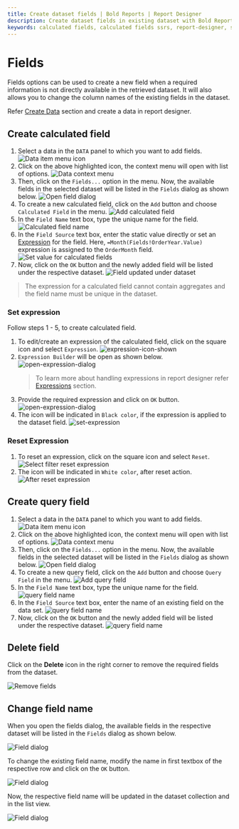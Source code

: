 ```yaml
---
title: Create dataset fields | Bold Reports | Report Designer
description: Create dataset fields in existing dataset with Bold Report Designer to create new values that do not exist in the data source.
keywords: calculated fields, calculated fields ssrs, report-designer, ssrs calculated fields, ssrs, reporting
---
```


# Fields

Fields options can be used to create a new field when a required information is not directly available in the retrieved dataset. It will also allows you to change the column names of the existing fields in the dataset.

Refer [Create Data](/report-designer/manage-data/dataset/create-an-embedded-dataset/#create-an-embedded-dataset) section and create a data in report designer.

## Create calculated field

1. Select a data in the `DATA` panel to which you want to add fields.
![Data item menu icon](/static/assets/on-premise/images/report-designer/manage-data/add-dataset-field/data-item-menu-icon.png)
2. Click on the above highlighted icon, the context menu will open with list of options.
![Data context menu](/static/assets/on-premise/images/report-designer/manage-data/add-dataset-field/context-menu.png)
3. Then, click on the `Fields...` option in the menu. Now, the available fields in the selected dataset will be listed in the `Fields` dialog as shown below.
![Open field dialog](/static/assets/on-premise/images/report-designer/manage-data/add-dataset-field/fields-dialog.png)
4. To create a new calculated field, click on the `Add` button and choose `Calculated Field` in the menu.
![Add calculated field](/static/assets/on-premise/images/report-designer/manage-data/add-dataset-field/type-of-fields-in-menu.png)
5. In the `Field Name` text box, type the unique name for the field.
![Calculated field name](/static/assets/on-premise/images/report-designer/manage-data/add-dataset-field/calculated-field-name.png)
6. In the `Field Source` text box, enter the static value directly or set an [Expression](/report-designer/compose-report/filter-data/#set-expression) for the field. Here, `=Month(Fields!OrderYear.Value)` expression is assigned to the `OrderMonth` field.
![Set value for calculated fields](/static/assets/on-premise/images/report-designer/manage-data/add-dataset-field/set-value-for-calculated-field.png)
7. Now, click on the `OK` button and the newly added field will be listed under the respective dataset.
![Field updated under dataset](/static/assets/on-premise/images/report-designer/manage-data/add-dataset-field/add-field-list-view.png)

> The expression for a calculated field cannot contain aggregates and the field name must be unique in the dataset.

### Set expression

Follow steps 1 - 5, to create calculated field.

1. To edit/create an expression of the calculated field, click on the square icon and select `Expression`.
![expression-icon-shown](/static/assets/on-premise/images/report-designer/manage-data/add-dataset-field/expression-menu.png)
2. `Expression Builder` will be open as shown below.
![open-expression-dialog](/static/assets/on-premise/images/report-designer/manage-data/add-dataset-field/expression-builder.png)
   > To learn more about handling expressions in report designer refer [Expressions](/report-designer/compose-report/expressions/) section.
3. Provide the required expression and click on `OK` button.
![open-expression-dialog](/static/assets/on-premise/images/report-designer/manage-data/add-dataset-field/set-expression.png)
4. The icon will be indicated in `Black color`, if the expression is applied to the dataset field.
![set-expression](/static/assets/on-premise/images/report-designer/manage-data/add-dataset-field/set-expression-indication.png)

### Reset Expression

1. To reset an expression, click on the square icon and select `Reset`.
![Select filter reset expression](/static/assets/on-premise/images/report-designer/manage-data/add-dataset-field/reset-expression.png)
2. The icon will be indicated in `White color`, after reset action.
![After reset expression](/static/assets/on-premise/images/report-designer/manage-data/add-dataset-field/reset-expression-indication.png)

## Create query field

1. Select a data in the `DATA` panel to which you want to add fields.
![Data item menu icon](/static/assets/on-premise/images/report-designer/manage-data/add-dataset-field/data-item-menu-icon.png)
2. Click on the above highlighted icon, the context menu will open with list of options.
![Data context menu](/static/assets/on-premise/images/report-designer/manage-data/add-dataset-field/context-menu.png)
3. Then, click on the `Fields...` option in the menu. Now, the available fields in the selected dataset will be listed in the `Fields` dialog as shown below.
![Open field dialog](/static/assets/on-premise/images/report-designer/manage-data/add-dataset-field/fields-dialog.png)
4. To create a new query field, click on the `Add` button and choose `Query Field` in the menu.
![Add query field](/static/assets/on-premise/images/report-designer/manage-data/add-dataset-field/add-query-field.png)
5. In the `Field Name` text box, type the unique name for the field.
![query field name](/static/assets/on-premise/images/report-designer/manage-data/add-dataset-field/query-field-name.png)
6. In the `Field Source` text box, enter the name of an existing field on the data set.
![query field name](/static/assets/on-premise/images/report-designer/manage-data/add-dataset-field/query-field-source.png)
7. Now, click on the `OK` button and the newly added field will be listed under the respective dataset.
![query field name](/static/assets/on-premise/images/report-designer/manage-data/add-dataset-field/add-query-field-list-view.png)

## Delete field

Click on the **Delete** icon in the right corner to remove the required fields from the dataset.

![Remove fields](/static/assets/on-premise/images/report-designer/manage-data/add-dataset-field/delete-a-field.png)

## Change field name

When you open the fields dialog, the available fields in the respective dataset will be listed in the `Fields` dialog as shown below.

![Field dialog](/static/assets/on-premise/images/report-designer/manage-data/add-dataset-field/fields-dialog.png)

To change the existing field name, modify the name in first textbox of the respective row and click on the `OK` button.

![Field dialog](/static/assets/on-premise/images/report-designer/manage-data/add-dataset-field/change-column-name.png)

Now, the respective field name will be updated in the dataset collection and in the list view.

![Field dialog](/static/assets/on-premise/images/report-designer/manage-data/add-dataset-field/change-column-name-list-view.png)
